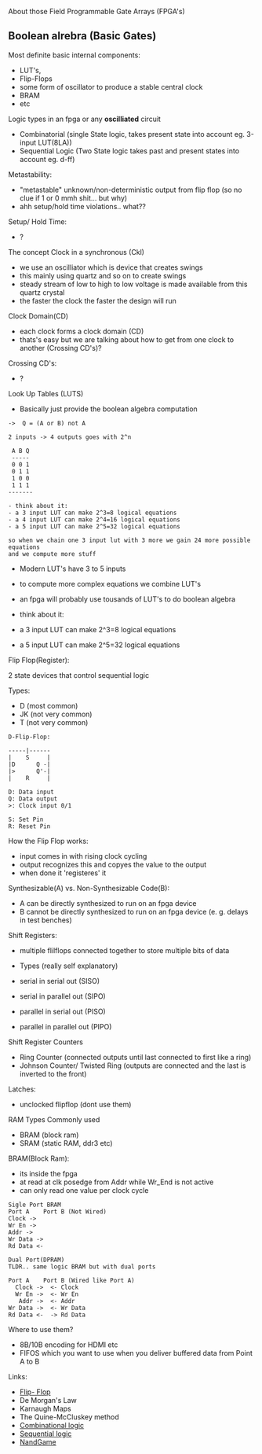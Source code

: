 About those Field Programmable Gate Arrays (FPGA's)

Boolean alrebra (Basic Gates)
---

Most definite basic internal components:
- LUT's,
- Flip-Flops
- some form of oscillator to produce a stable central clock
- BRAM
- etc

Logic types in an fpga or any **oscilliated** circuit
- Combinatorial (single State logic, takes present state into account eg. 3-input LUT(8LA))
- Sequential Logic (Two State logic takes past and present states into account eg. d-ff)

Metastability:
- "metastable" unknown/non-deterministic output from flip flop  (so no clue if 1 or 0 mmh shit... but why)
- ahh setup/hold time violations.. what??

Setup/ Hold Time:
- ?

The concept Clock in a synchronous  (Ckl)
- we use an oscilliator which is device that creates swings
 - this mainly using quartz and so on to create swings
- steady stream of low to high to low voltage is made available from this quartz crystal
- the faster the clock the faster the design will run

Clock Domain(CD)
- each clock forms a clock domain (CD)
- thats's easy but we are talking about how to get from one clock to another (Crossing CD's)?

Crossing CD's:
- ?

Look Up Tables (LUTS)
- Basically just provide the boolean algebra computation

```
->  Q = (A or B) not A

2 inputs -> 4 outputs goes with 2^n

 A B Q
 -----
 0 0 1
 0 1 1
 1 0 0
 1 1 1
-------

- think about it:
- a 3 input LUT can make 2^3=8 logical equations
- a 4 input LUT can make 2^4=16 logical equations
- a 5 input LUT can make 2^5=32 logical equations

so when we chain one 3 input lut with 3 more we gain 24 more possible equations
and we compute more stuff

```
- Modern LUT's have 3 to 5 inputs
- to compute more complex equations we combine LUT's
- an fpga will probably use tousands of LUT's to do boolean algebra

- think about it:
- a 3 input LUT can make 2^3=8 logical equations
- a 5 input LUT can make 2^5=32 logical equations

Flip Flop(Register):

2 state devices that control sequential logic

Types:
- D (most common)
- JK (not very common)
- T (not very common)

```
D-Flip-Flop:

-----|------
|    S     |
|D      Q -|
|>      Q'-|
|    R     |

D: Data input
Q: Data output
>: Clock input 0/1

S: Set Pin
R: Reset Pin
```

How the Flip Flop works:
- input comes in with rising clock cycling
- output recognizes this and copyes the value to the output
- when done it 'registeres' it

Synthesizable(A) vs. Non-Synthesizable Code(B):
- A can be directly synthesized to run on an fpga device
- B cannot be directly synthesized to run on an fpga device (e. g. delays in test benches)

Shift Registers:
- multiple flilflops connected together to store multiple bits of data

- Types (really self explanatory)
- serial in serial out (SISO)
- serial in parallel out (SIPO)
- parallel in serial out (PISO)
- parallel in parallel out (PIPO)

Shift Register Counters
- Ring Counter (connected outputs until last connected to first like a ring)
- Johnson Counter/ Twisted Ring (outputs are connected and the last is inverted to the front)

Latches:
 - unclocked flipflop (dont use them)

RAM Types Commonly used
- BRAM (block ram)
- SRAM (static RAM, ddr3 etc)

BRAM(Block Ram):
- its inside the fpga
- at read at clk posedge from Addr while Wr_End is not active
- can only read one value per clock cycle

```
Sigle Port BRAM
Port A    Port B (Not Wired)
Clock ->
Wr En ->
Addr ->
Wr Data ->
Rd Data <-

Dual Port(DPRAM)
TLDR.. same logic BRAM but with dual ports

Port A    Port B (Wired like Port A)
  Clock ->  <- Clock
  Wr En ->  <- Wr En
   Addr ->  <- Addr
Wr Data ->  <- Wr Data
Rd Data <-  -> Rd Data

```



Where to use them?
- 8B/10B encoding for HDMI etc
- FIFOS which you want to use when you deliver buffered data from Point A to B

<!-- Understrand:
  - Setup and hold time
  - Ways to cross clock domains
  - when there is just one synchonous clockl why are then there more clock domains?
  - FIFOS
  - all that https://www.nandland.com/articles/fpga-101-fpgas-for-beginners.html
  - MMIO (ALSO UPDATE WIKI ARTICLE FOR THIS IN GERMAN)
-->


<!-- TODO: LOOK AT THIS UNDERSTAND AND ADD LINKS-->
Links:
- [Flip- Flop](http://hyperphysics.phy-astr.gsu.edu/hbase/Electronic//flipflop.html)
- De Morgan's Law
- Karnaugh Maps
- The Quine-McCluskey method
- [Combinational logic](https://en.wikipedia.org/wiki/Combinational_logic)
- [Sequential logic](https://en.wikipedia.org/wiki/Sequential_logic)
- [NandGame](https://www.nandgame.com/#)
